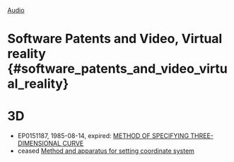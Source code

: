 [ Audio](Swpattirna "wikilink")

# Software Patents and Video, Virtual reality {#software_patents_and_video_virtual_reality}

# 3D

-   EP0151187, 1985-08-14, expired: [METHOD OF SPECIFYING
    THREE-DIMENSIONAL
    CURVE](http://v3.espacenet.com/textdoc?&DB=EPODOC&IDX=EP151187 "wikilink")
-   ceased [Method and apparatus for setting coordinate
    system](http://v3.espacenet.com/textdoc?&DB=EPODOC&IDX=EP87945 "wikilink")

